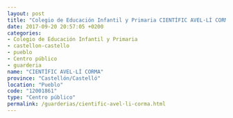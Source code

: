 ```yaml
---
layout: post
title: "Colegio de Educación Infantil y Primaria CIENTÍFIC AVEL·LÍ CORMA"
date: 2017-09-20 20:57:05 +0200
categories:
- Colegio de Educación Infantil y Primaria
- castellon-castello
- pueblo
- Centro público
- guarderia
name: "CIENTÍFIC AVEL·LÍ CORMA"
province: "Castellón/Castelló"
location: "Pueblo"
code: "12001861"
type: "Centro público"
permalink: /guarderias/cientific-avel·li-corma.html
---
```

